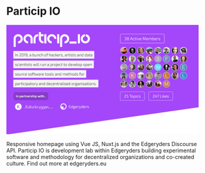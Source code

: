 # Particip IO 

![homepage](/public/homepage.png)

Responsive homepage using Vue JS, Nuxt.js and the Edgeryders Discourse API. Particip IO is development lab within Edgeryders building experimental software and methodology for decentralized organizations and co-created culture. Find out more at edgeryders.eu

 
